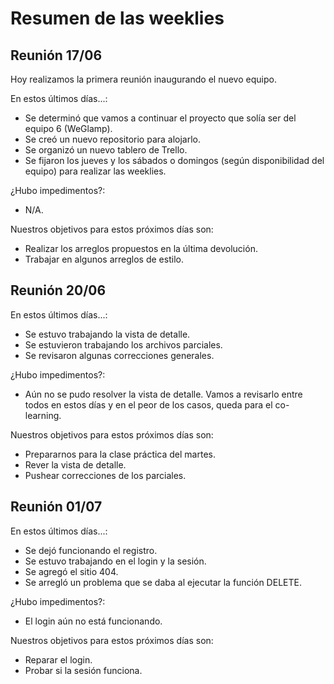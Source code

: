 # Resumen de las weeklies

## Reunión 17/06

Hoy realizamos la primera reunión inaugurando el nuevo equipo.

En estos últimos días...:
* Se determinó que vamos a continuar el proyecto que solía ser del equipo 6 (WeGlamp).
* Se creó un nuevo repositorio para alojarlo.
* Se organizó un nuevo tablero de Trello.
* Se fijaron los jueves y los sábados o domingos (según disponibilidad del equipo) para realizar las weeklies.

¿Hubo impedimentos?:
* N/A.

Nuestros objetivos para estos próximos días son:
* Realizar los arreglos propuestos en la última devolución.
* Trabajar en algunos arreglos de estilo.

## Reunión 20/06

En estos últimos días...:
* Se estuvo trabajando la vista de detalle.
* Se estuvieron trabajando los archivos parciales.
* Se revisaron algunas correcciones generales.

¿Hubo impedimentos?:
* Aún no se pudo resolver la vista de detalle. Vamos a revisarlo entre todos en estos días y en el peor de los casos, queda para el co-learning.

Nuestros objetivos para estos próximos días son:
* Prepararnos para la clase práctica del martes.
* Rever la vista de detalle.
* Pushear correcciones de los parciales.

## Reunión 01/07

En estos últimos días...:
* Se dejó funcionando el registro.
* Se estuvo trabajando en el login y la sesión.
* Se agregó el sitio 404.
* Se arregló un problema que se daba al ejecutar la función DELETE.

¿Hubo impedimentos?:
* El login aún no está funcionando.

Nuestros objetivos para estos próximos días son:
* Reparar el login.
* Probar si la sesión funciona.